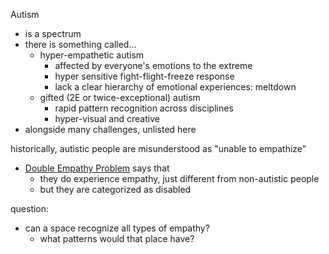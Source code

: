 Autism
* is a spectrum
* there is something called...
	* hyper-empathetic autism
		* affected by everyone's emotions to the extreme
		* hyper sensitive fight-flight-freeze response
		* lack a clear hierarchy of emotional experiences: meltdown
	* gifted (2E or twice-exceptional) autism
		* rapid pattern recognition across disciplines
		* hyper-visual and creative
* alongside many challenges, unlisted here

historically, autistic people are misunderstood as "unable to empathize"
*  [Double Empathy Problem](https://en.wikipedia.org/wiki/Double_empathy_problem) says that
	* they do experience empathy, just different from non-autistic people
	* but they are categorized as disabled

question:
* can a space recognize all types of empathy?
	* what patterns would that place have?